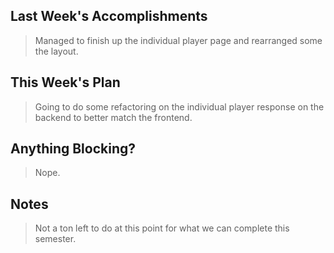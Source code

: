 ## Last Week's Accomplishments

> Managed to finish up the individual player page and rearranged some the layout.

## This Week's Plan

> Going to do some refactoring on the individual player response on the backend to better match the frontend.

## Anything Blocking?

> Nope.

## Notes

>  Not a ton left to do at this point for what we can complete this semester.